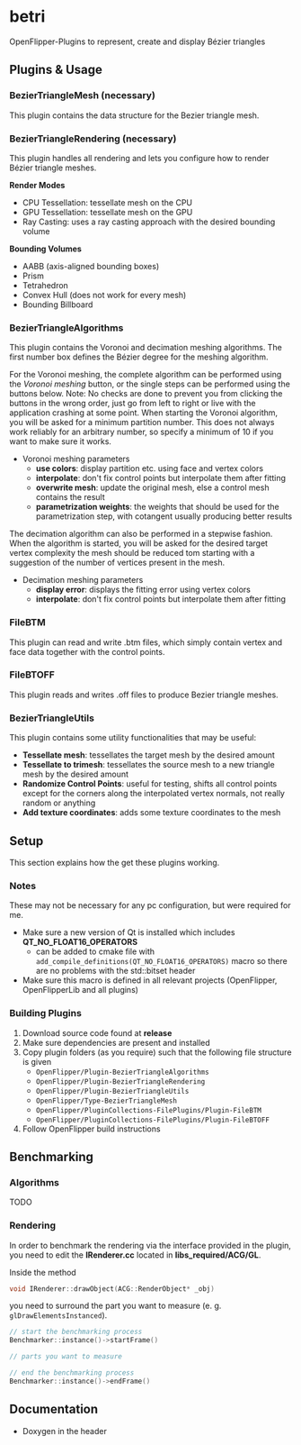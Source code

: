 # betri
OpenFlipper-Plugins to represent, create and display Bézier triangles

## Plugins & Usage

### BezierTriangleMesh (necessary)
This plugin contains the data structure for the Bezier triangle mesh.

### BezierTriangleRendering (necessary)
This plugin handles all rendering and lets you configure how to render
Bézier triangle meshes.

**Render Modes**
- CPU Tessellation: tessellate mesh on the CPU
- GPU Tessellation: tessellate mesh on the GPU
- Ray Casting: uses a ray casting approach with the desired bounding volume

**Bounding Volumes**
- AABB (axis-aligned bounding boxes)
- Prism
- Tetrahedron
- Convex Hull (does not work for every mesh)
- Bounding Billboard

### BezierTriangleAlgorithms
This plugin contains the Voronoi and decimation meshing algorithms.
The first number box defines the Bézier degree for the meshing algorithm.

For the Voronoi meshing, the complete algorithm can be performed using the
*Voronoi meshing* button, or the single steps can be performed using the buttons below.
Note: No checks are done to prevent you from clicking the buttons in the wrong order,
just go from left to right or live with the application crashing at some point.
When starting the Voronoi algorithm, you will be asked for a minimum partition
number. This does not always work reliably for an arbitrary number, so specify a
minimum of 10 if you want to make sure it works.

- Voronoi meshing parameters
    - **use colors**: display partition etc. using face and vertex colors
    - **interpolate**: don't fix control points but interpolate them after fitting
    - **overwrite mesh**: update the original mesh, else a control mesh contains the result
    - **parametrization weights**: the weights that should be used for the parametrization step, with cotangent usually producing better results

The decimation algorithm can also be performed in a stepwise fashion. When the algorithm
is started, you will be asked for the desired target vertex complexity the mesh should be
reduced tom starting with a suggestion of the number of vertices present in the mesh.
- Decimation meshing parameters
    - **display error**: displays the fitting error using vertex colors
    - **interpolate**: don't fix control points but interpolate them after fitting

### FileBTM
This plugin can read and write .btm files, which simply contain vertex and face data
together with the control points.

### FileBTOFF
This plugin reads and writes .off files to produce Bezier triangle meshes.

### BezierTriangleUtils
This plugin contains some utility functionalities that may be useful:
- **Tessellate mesh**: tessellates the target mesh by the desired amount
- **Tessellate to trimesh**: tessellates the source mesh to a new triangle mesh by the desired amount
- **Randomize Control Points**: useful for testing, shifts all control points except
for the corners along the interpolated vertex normals, not really random or anything
- **Add texture coordinates**: adds some texture coordinates to the mesh

## Setup

This section explains how the get these plugins working.

### Notes
These may not be necessary for any pc configuration, but were required for me.

- Make sure a new version of Qt is installed which includes **QT_NO_FLOAT16_OPERATORS**
    - can be added to cmake file with `add_compile_definitions(QT_NO_FLOAT16_OPERATORS)`
    macro so there are no problems with the std::bitset header
- Make sure this macro is defined in all relevant projects (OpenFlipper, OpenFlipperLib and all plugins)

### Building Plugins
1. Download source code found at **release**
2. Make sure dependencies are present and installed
3. Copy plugin folders (as you require) such that the following file structure is given
    - `OpenFlipper/Plugin-BezierTriangleAlgorithms`
    - `OpenFlipper/Plugin-BezierTriangleRendering`
    - `OpenFlipper/Plugin-BezierTriangleUtils`
    - `OpenFlipper/Type-BezierTriangleMesh`
    - `OpenFlipper/PluginCollections-FilePlugins/Plugin-FileBTM`
    - `OpenFlipper/PluginCollections-FilePlugins/Plugin-FileBTOFF`
4. Follow OpenFlipper build instructions

## Benchmarking

### Algorithms

TODO

### Rendering

In order to benchmark the rendering via the interface provided in the plugin,
you need to edit the **IRenderer.cc** located in **libs_required/ACG/GL**.

Inside the method
```c++
void IRenderer::drawObject(ACG::RenderObject* _obj)
```

you need to surround the part you want to measure (e. g. `glDrawElementsInstanced`).

```c++
// start the benchmarking process
Benchmarker::instance()->startFrame()

// parts you want to measure

// end the benchmarking process
Benchmarker::instance()->endFrame()
```

## Documentation
- Doxygen in the header
